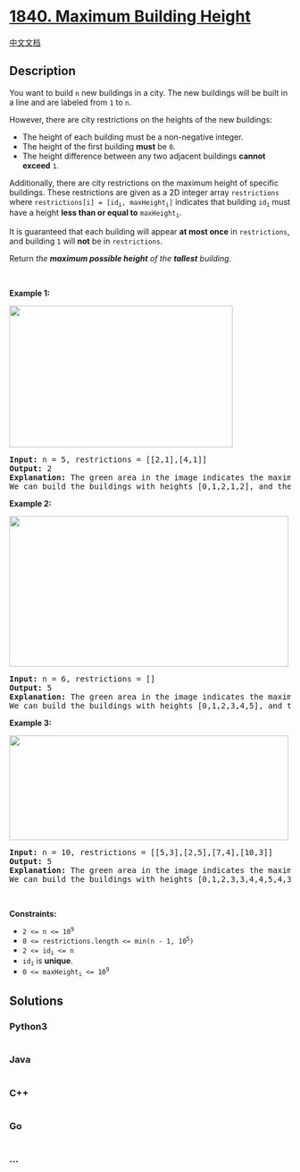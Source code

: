 # [1840. Maximum Building Height](https://leetcode.com/problems/maximum-building-height)

[中文文档](/solution/1800-1899/1840.Maximum%20Building%20Height/README.md)

## Description

<p>You want to build <code>n</code> new buildings in a city. The new buildings will be built in a line and are labeled from <code>1</code> to <code>n</code>.</p>

<p>However, there are city restrictions on the heights of the new buildings:</p>

<ul>
	<li>The height of each building must be a non-negative integer.</li>
	<li>The height of the first building <strong>must</strong> be <code>0</code>.</li>
	<li>The height difference between any two adjacent buildings <strong>cannot exceed</strong> <code>1</code>.</li>
</ul>

<p>Additionally, there are city restrictions on the maximum height of specific buildings. These restrictions are given as a 2D integer array <code>restrictions</code> where <code>restrictions[i] = [id<sub>i</sub>, maxHeight<sub>i</sub>]</code> indicates that building <code>id<sub>i</sub></code> must have a height <strong>less than or equal to</strong> <code>maxHeight<sub>i</sub></code>.</p>

<p>It is guaranteed that each building will appear <strong>at most once</strong> in <code>restrictions</code>, and building <code>1</code> will <strong>not</strong> be in <code>restrictions</code>.</p>

<p>Return <em>the <strong>maximum possible height</strong> of the <strong>tallest</strong> building</em>.</p>

<p>&nbsp;</p>
<p><strong class="example">Example 1:</strong></p>
<img alt="" src="https://assets.leetcode.com/uploads/2021/04/08/ic236-q4-ex1-1.png" style="width: 400px; height: 253px;" />
<pre>
<strong>Input:</strong> n = 5, restrictions = [[2,1],[4,1]]
<strong>Output:</strong> 2
<strong>Explanation:</strong> The green area in the image indicates the maximum allowed height for each building.
We can build the buildings with heights [0,1,2,1,2], and the tallest building has a height of 2.</pre>

<p><strong class="example">Example 2:</strong></p>
<img alt="" src="https://assets.leetcode.com/uploads/2021/04/08/ic236-q4-ex2.png" style="width: 500px; height: 269px;" />
<pre>
<strong>Input:</strong> n = 6, restrictions = []
<strong>Output:</strong> 5
<strong>Explanation:</strong> The green area in the image indicates the maximum allowed height for each building.
We can build the buildings with heights [0,1,2,3,4,5], and the tallest building has a height of 5.
</pre>

<p><strong class="example">Example 3:</strong></p>
<img alt="" src="https://assets.leetcode.com/uploads/2021/04/08/ic236-q4-ex3.png" style="width: 500px; height: 187px;" />
<pre>
<strong>Input:</strong> n = 10, restrictions = [[5,3],[2,5],[7,4],[10,3]]
<strong>Output:</strong> 5
<strong>Explanation:</strong> The green area in the image indicates the maximum allowed height for each building.
We can build the buildings with heights [0,1,2,3,3,4,4,5,4,3], and the tallest building has a height of 5.
</pre>

<p>&nbsp;</p>
<p><strong>Constraints:</strong></p>

<ul>
	<li><code>2 &lt;= n &lt;= 10<sup>9</sup></code></li>
	<li><code>0 &lt;= restrictions.length &lt;= min(n - 1, 10<sup>5</sup>)</code></li>
	<li><code>2 &lt;= id<sub>i</sub> &lt;= n</code></li>
	<li><code>id<sub>i</sub></code>&nbsp;is <strong>unique</strong>.</li>
	<li><code>0 &lt;= maxHeight<sub>i</sub> &lt;= 10<sup>9</sup></code></li>
</ul>


## Solutions

<!-- tabs:start -->

### **Python3**

```python

```

### **Java**

```java

```

### **C++**

```cpp

```

### **Go**

```go

```

### **...**

```

```

<!-- tabs:end -->